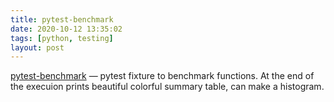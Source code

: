 ```yaml
---
title: pytest-benchmark
date: 2020-10-12 13:35:02
tags: [python, testing]
layout: post
---
```


[pytest-benchmark](https://github.com/ionelmc/pytest-benchmark/) — pytest fixture to benchmark functions. At the end of the execuion prints beautiful colorful summary table, can make a histogram.
